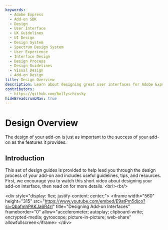 ```yaml
---
keywords:
  - Adobe Express
  - Add-on SDK
  - Design
  - User Interface
  - UX Guidelines
  - UI Design
  - Design System
  - Spectrum Design System
  - User Experience
  - Interface Design
  - Design Process
  - Design Guidelines
  - Visual Design
  - Add-on Design
title: Design Overview
description: Learn about designing great user interfaces for Adobe Express add-ons. This overview covers design principles, guidelines, and resources to help you create successful add-on experiences.
contributors:
  - https://github.com/hollyschinsky
hideBreadcrumbNav: true
---
```


# Design Overview

The design of your add-on is just as important to the success of your add-on as the features it provides.

## Introduction

This set of design guides is provided to help lead you through the design process of your add-on and includes useful guidelines, tips, and resources. First, we encourage you to watch this short video about designing your add-on interface, then read on for more details. &lt;br/&gt;&lt;br/&gt;

&lt;div style="display: flex; justify-content: center;"&gt;
    &lt;iframe width="560" height="315" src="https://www.youtube.com/embed/E9atPm5djco?si=QbafmhPAKJa6R4rI" title="Designing Add-on Interfaces" frameborder="0" allow="accelerometer; autoplay; clipboard-write; encrypted-media; gyroscope; picture-in-picture; web-share" allowfullscreen&lt;/iframe&gt;
&lt;/div&gt;
